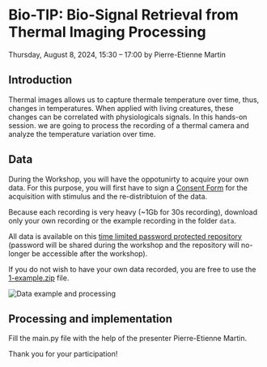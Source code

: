 # Bio-TIP: Bio-Signal Retrieval from Thermal Imaging Processing
Thursday, August 8, 2024, 15:30 – 17:00 by Pierre-Etienne Martin

## Introduction
Thermal images allows us to capture thermale temperature over time, thus, changes in temperatures. When applied with living creatures, these changes can be correlated with physiologicals signals. In this hands-on session. we are going to process the recording of a thermal camera and analyze the temperature variation over time.

## Data
During the Workshop, you will have the oppotunirty to acquire your own data. For this purpose, you will first have to sign a [Consent Form](data/Consent_form.pdf) for the acquisition with stimulus and the re-distribtuion of the data.

Because each recording is very heavy (~1Gb for 30s recording), download only your own recording or the example recording in the folder `data`.

All data is available on this [time limited password protected repository](https://share.eva.mpg.de/index.php/s/gRRHDB6jGSHTytd) (password will be shared during the workshop and the repository will no-longer be accessible after the workshop).

If you do not wish to have your own data recorded, you are free to use the [1-example.zip](https://share.eva.mpg.de/index.php/s/J6mDkiGii4fKCaT) file.

![Data example and processing](btg.gif)

## Processing and implementation
Fill the main.py file with the help of the presenter Pierre-Etienne Martin.

Thank you for your participation!